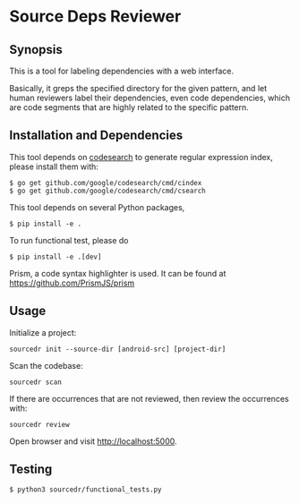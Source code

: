# Source Deps Reviewer

## Synopsis

This is a tool for labeling dependencies with a web interface.

Basically, it greps the specified directory for the given pattern,
and let human reviewers label their dependencies, even code dependencies,
which are code segments that are highly related to the specific pattern.

## Installation and Dependencies

This tool depends on [codesearch](https://github.com/google/codesearch)
to generate regular expression index, please install them with:

```
$ go get github.com/google/codesearch/cmd/cindex
$ go get github.com/google/codesearch/cmd/csearch
```

This tool depends on several Python packages,

```
$ pip install -e .
```

To run functional test, please do

```
$ pip install -e .[dev]
```

Prism, a code syntax highlighter is used.
It can be found at https://github.com/PrismJS/prism

## Usage

Initialize a project:

```
sourcedr init --source-dir [android-src] [project-dir]
```

Scan the codebase:

```
sourcedr scan
```

If there are occurrences that are not reviewed, then review the occurrences
with:

```
sourcedr review
```

Open browser and visit [http://localhost:5000](http://localhost:5000).


## Testing

```
$ python3 sourcedr/functional_tests.py
```
